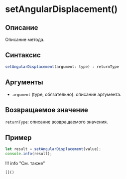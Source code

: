 # setAngularDisplacement()

## Описание
Описание метода.

## Синтаксис
```javascript
setAngularDisplacement(argument: type) : returnType
```

## Аргументы
- `argument` (type, обязательно): описание аргумента.

## Возвращаемое значение
`returnType`: описание возвращаемого значения.

## Пример
```javascript linenums="1"
let result = setAngularDisplacement(value);
console.info(result);
```

!!! info "См. также"

    []()

